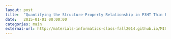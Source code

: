 ```yaml
---
layout: post
title:  "Quantifying the Structure-Property Relationship in P3HT Thin Film Transistors"
date:   2015-01-01 00:00:00
categories: main
external-url: http://materials-informatics-class-fall2014.github.io/MIC-OFET-Processing/
---
```



